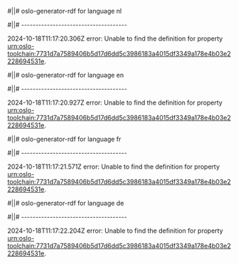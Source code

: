 #||# oslo-generator-rdf for language nl  

#||# -------------------------------------  

2024-10-18T11:17:20.306Z error: Unable to find the definition for property [urn:oslo-toolchain:7731d7a7589406b5d17d6dd5c3986183a4015df3349a178e4b03e2228694531e](all-omgevingsvergunning.jsonld#L1854).

#||# oslo-generator-rdf for language en  

#||# -------------------------------------  

2024-10-18T11:17:20.927Z error: Unable to find the definition for property [urn:oslo-toolchain:7731d7a7589406b5d17d6dd5c3986183a4015df3349a178e4b03e2228694531e](all-omgevingsvergunning.jsonld#L1854).

#||# oslo-generator-rdf for language fr  

#||# -------------------------------------  

2024-10-18T11:17:21.571Z error: Unable to find the definition for property [urn:oslo-toolchain:7731d7a7589406b5d17d6dd5c3986183a4015df3349a178e4b03e2228694531e](all-omgevingsvergunning.jsonld#L1854).

#||# oslo-generator-rdf for language de  

#||# -------------------------------------  

2024-10-18T11:17:22.204Z error: Unable to find the definition for property [urn:oslo-toolchain:7731d7a7589406b5d17d6dd5c3986183a4015df3349a178e4b03e2228694531e](all-omgevingsvergunning.jsonld#L1854).


